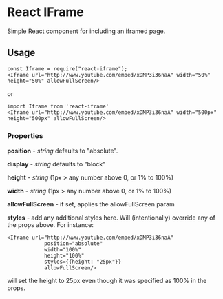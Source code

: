 # React IFrame

Simple React component for including an iframed page.

## Usage

    const Iframe = require("react-iframe");
    <Iframe url="http://www.youtube.com/embed/xDMP3i36naA" width="50%" height="50%" allowFullScreen/>

or 

    import Iframe from 'react-iframe'
    <Iframe url="http://www.youtube.com/embed/xDMP3i36naA" width="500px" height="500px" allowFullScreen/>

### Properties

**position** - *string* defaults to "absolute".

**display** - *string* defaults to "block"

**height** - *string* (1px > any number above 0, or 1% to 100%)

**width** - *string* (1px > any number above 0, or 1% to 100%)

**allowFullScreen** - if set, applies the allowFullScreen param

**styles** - add any additional styles here. Will (intentionally) override any of the props 
above. For instance:

    <Iframe url="http://www.youtube.com/embed/xDMP3i36naA"
                position="absolute"
                width="100%"
                height="100%"
                styles={{height: "25px"}}
                allowFullScreen/>

will set the height to 25px even though it was specified as 100% in the props.
